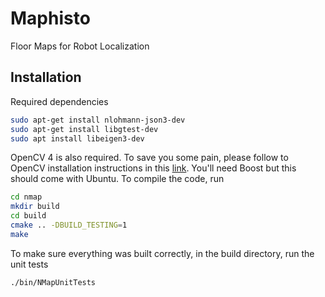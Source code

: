 # Maphisto
Floor Maps for Robot Localization

## Installation

Required dependencies
```bash
sudo apt-get install nlohmann-json3-dev
sudo apt-get install libgtest-dev
sudo apt install libeigen3-dev
```
OpenCV 4 is also required. To save you some pain, please follow to OpenCV installation instructions in this [link](https://docs.opencv.org/4.x/d7/d9f/tutorial_linux_install.html). You'll need Boost but this should come with Ubuntu. 
To compile the code, run 
```bash
cd nmap
mkdir build
cd build
cmake .. -DBUILD_TESTING=1  
make
```
To make sure everything was built correctly, in the build directory, run the unit tests
```bash
./bin/NMapUnitTests
```
